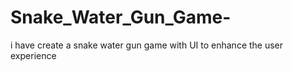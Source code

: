 # Snake_Water_Gun_Game-
i have create a snake water gun game with UI to enhance the user experience
